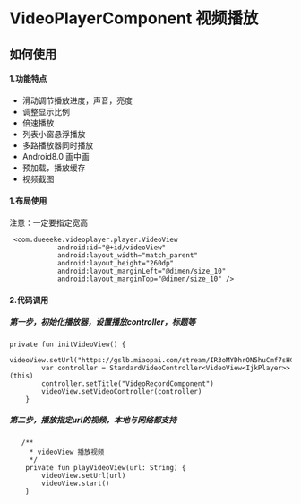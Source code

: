 # VideoPlayerComponent 视频播放
## 如何使用
#### 1.功能特点
* 滑动调节播放进度，声音，亮度
* 调整显示比例
* 倍速播放
* 列表小窗悬浮播放
* 多路播放器同时播放
* Android8.0 画中画
* 预加载，播放缓存
* 视频截图

#### 1.布局使用
注意：一定要指定宽高
```
 <com.dueeeke.videoplayer.player.VideoView
            android:id="@+id/videoView"
            android:layout_width="match_parent"
            android:layout_height="260dp"
            android:layout_marginLeft="@dimen/size_10"
            android:layout_marginTop="@dimen/size_10" />
```
#### 2.代码调用
##### 第一步，初始化播放器，设置播放controller，标题等
```
private fun initVideoView() {
        videoView.setUrl("https://gslb.miaopai.com/stream/IR3oMYDhrON5huCmf7sHCfnU5YKEkgO2.mp4")
        var controller = StandardVideoController<VideoView<IjkPlayer>>(this)
        controller.setTitle("VideoRecordComponent")
        videoView.setVideoController(controller)
    }
```

##### 第二步，播放指定url的视频，本地与网络都支持
```
   /**
     * videoView 播放视频
     */
    private fun playVideoView(url: String) {
        videoView.setUrl(url)
        videoView.start()
    }
```